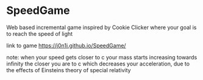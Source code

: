 # SpeedGame
Web based incremental game inspired by Cookie Clicker where your goal is to reach the speed of light

link to game https://j0n1i.github.io/SpeedGame/

note: when your speed gets closer to c your mass starts increasing towards infinity the closer you are to c which decreases your acceleration, due to the effects of Einsteins theory of special relativity
